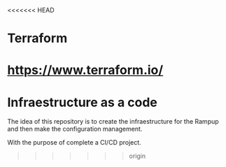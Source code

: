 <<<<<<< HEAD
# Terraform
https://www.terraform.io/
=======
# Infraestructure as a code
The idea of this repository is to create the infraestructure for the Rampup and then make the configuration management.

With the purpose of complete a CI/CD project.
>>>>>>> origin
